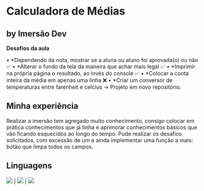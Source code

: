 # Calculadora de Médias

## by Imersão Dev

**Desafios da aula**

• *Dependendo da nota, mostrar se a aluna ou aluno foi aprovada(o) ou não :white_check_mark:
• *Alterar o fundo da tela da maneira que achar mais legal :white_check_mark:
• *Imprimir na própria página o resultado, ao invés do console :white_check_mark:
• *Colocar a conta inteira da média em apenas uma linha :x:
• *Criar um conversor de temperaturas entre farenheit e celcius -> Projeto em novo repositório.

## Minha experiência

Realizar a imersão tem agregado muito conhecimento, consigo colocar em prática conhecimentos que já tinha e aprimorar conhecimentos básicos que vão ficando esquecidos ao longo do tempo. Pude realizar os desafios solicitados, com excessão de um e ainda implementar uma função a mais: botão que limpa todos os campos.

## Linguagens

![](https://img.shields.io/badge/-HTML-%2322272E?style=for-the-badge&logo=html5) | ![](https://img.shields.io/badge/-CSS3-blue?style=for-the-badge&logo=css3) | ![](https://img.shields.io/badge/-JavaScript-%2322272E?style=for-the-badge&logo=javascript)
